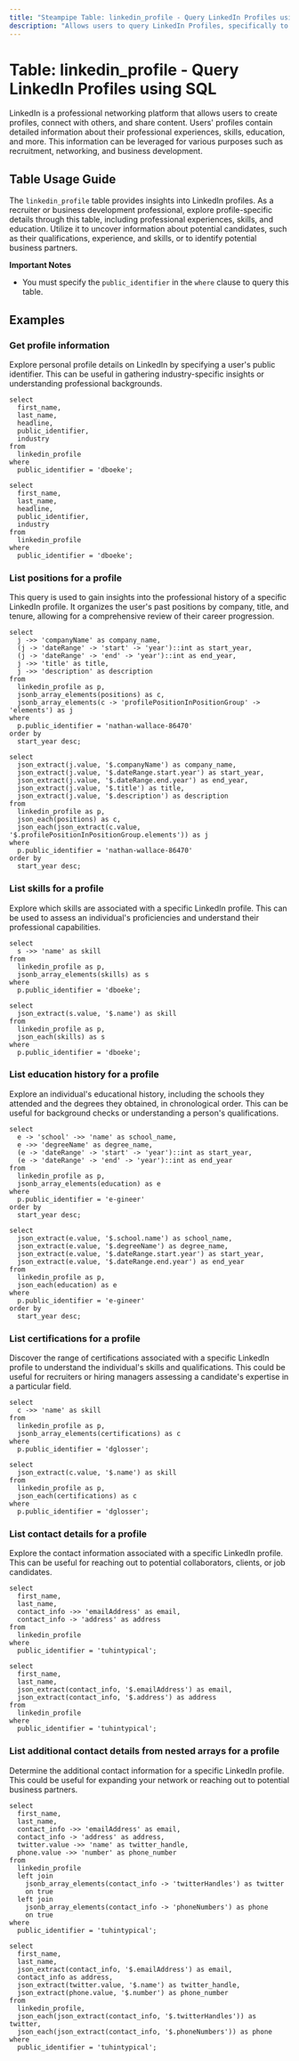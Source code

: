 ```yaml
---
title: "Steampipe Table: linkedin_profile - Query LinkedIn Profiles using SQL"
description: "Allows users to query LinkedIn Profiles, specifically to retrieve detailed information about the users' professional experiences, skills, education, and more."
---
```


# Table: linkedin_profile - Query LinkedIn Profiles using SQL

LinkedIn is a professional networking platform that allows users to create profiles, connect with others, and share content. Users' profiles contain detailed information about their professional experiences, skills, education, and more. This information can be leveraged for various purposes such as recruitment, networking, and business development.

## Table Usage Guide

The `linkedin_profile` table provides insights into LinkedIn profiles. As a recruiter or business development professional, explore profile-specific details through this table, including professional experiences, skills, and education. Utilize it to uncover information about potential candidates, such as their qualifications, experience, and skills, or to identify potential business partners.

**Important Notes**
- You must specify the `public_identifier` in the `where` clause to query this table.

## Examples

### Get profile information
Explore personal profile details on LinkedIn by specifying a user's public identifier. This can be useful in gathering industry-specific insights or understanding professional backgrounds.

```sql+postgres
select
  first_name,
  last_name,
  headline,
  public_identifier,
  industry
from
  linkedin_profile
where
  public_identifier = 'dboeke';
```

```sql+sqlite
select
  first_name,
  last_name,
  headline,
  public_identifier,
  industry
from
  linkedin_profile
where
  public_identifier = 'dboeke';
```

### List positions for a profile
This query is used to gain insights into the professional history of a specific LinkedIn profile. It organizes the user's past positions by company, title, and tenure, allowing for a comprehensive review of their career progression.

```sql+postgres
select
  j ->> 'companyName' as company_name,
  (j -> 'dateRange' -> 'start' -> 'year')::int as start_year,
  (j -> 'dateRange' -> 'end' -> 'year')::int as end_year,
  j ->> 'title' as title,
  j ->> 'description' as description
from
  linkedin_profile as p,
  jsonb_array_elements(positions) as c,
  jsonb_array_elements(c -> 'profilePositionInPositionGroup' -> 'elements') as j
where
  p.public_identifier = 'nathan-wallace-86470'
order by
  start_year desc;
```

```sql+sqlite
select
  json_extract(j.value, '$.companyName') as company_name,
  json_extract(j.value, '$.dateRange.start.year') as start_year,
  json_extract(j.value, '$.dateRange.end.year') as end_year,
  json_extract(j.value, '$.title') as title,
  json_extract(j.value, '$.description') as description
from
  linkedin_profile as p,
  json_each(positions) as c,
  json_each(json_extract(c.value, '$.profilePositionInPositionGroup.elements')) as j
where
  p.public_identifier = 'nathan-wallace-86470'
order by
  start_year desc;
```

### List skills for a profile
Explore which skills are associated with a specific LinkedIn profile. This can be used to assess an individual's proficiencies and understand their professional capabilities.

```sql+postgres
select
  s ->> 'name' as skill
from
  linkedin_profile as p,
  jsonb_array_elements(skills) as s
where
  p.public_identifier = 'dboeke';
```

```sql+sqlite
select
  json_extract(s.value, '$.name') as skill
from
  linkedin_profile as p,
  json_each(skills) as s
where
  p.public_identifier = 'dboeke';
```

### List education history for a profile
Explore an individual's educational history, including the schools they attended and the degrees they obtained, in chronological order. This can be useful for background checks or understanding a person's qualifications.

```sql+postgres
select
  e -> 'school' ->> 'name' as school_name,
  e ->> 'degreeName' as degree_name,
  (e -> 'dateRange' -> 'start' -> 'year')::int as start_year,
  (e -> 'dateRange' -> 'end' -> 'year')::int as end_year
from
  linkedin_profile as p,
  jsonb_array_elements(education) as e
where
  p.public_identifier = 'e-gineer'
order by
  start_year desc;
```

```sql+sqlite
select
  json_extract(e.value, '$.school.name') as school_name,
  json_extract(e.value, '$.degreeName') as degree_name,
  json_extract(e.value, '$.dateRange.start.year') as start_year,
  json_extract(e.value, '$.dateRange.end.year') as end_year
from
  linkedin_profile as p,
  json_each(education) as e
where
  p.public_identifier = 'e-gineer'
order by
  start_year desc;
```

### List certifications for a profile
Discover the range of certifications associated with a specific LinkedIn profile to understand the individual's skills and qualifications. This could be useful for recruiters or hiring managers assessing a candidate's expertise in a particular field.

```sql+postgres
select
  c ->> 'name' as skill
from
  linkedin_profile as p,
  jsonb_array_elements(certifications) as c
where
  p.public_identifier = 'dglosser';
```

```sql+sqlite
select
  json_extract(c.value, '$.name') as skill
from
  linkedin_profile as p,
  json_each(certifications) as c
where
  p.public_identifier = 'dglosser';
```

### List contact details for a profile
Explore the contact information associated with a specific LinkedIn profile. This can be useful for reaching out to potential collaborators, clients, or job candidates.

```sql+postgres
select
  first_name,
  last_name,
  contact_info ->> 'emailAddress' as email,
  contact_info -> 'address' as address
from
  linkedin_profile
where
  public_identifier = 'tuhintypical';
```

```sql+sqlite
select
  first_name,
  last_name,
  json_extract(contact_info, '$.emailAddress') as email,
  json_extract(contact_info, '$.address') as address
from
  linkedin_profile
where
  public_identifier = 'tuhintypical';
```

### List additional contact details from nested arrays for a profile
Determine the additional contact information for a specific LinkedIn profile. This could be useful for expanding your network or reaching out to potential business partners.

```sql+postgres
select
  first_name,
  last_name,
  contact_info ->> 'emailAddress' as email,
  contact_info -> 'address' as address,
  twitter.value ->> 'name' as twitter_handle,
  phone.value ->> 'number' as phone_number
from
  linkedin_profile
  left join
    jsonb_array_elements(contact_info -> 'twitterHandles') as twitter
    on true
  left join
    jsonb_array_elements(contact_info -> 'phoneNumbers') as phone
    on true
where
  public_identifier = 'tuhintypical';
```

```sql+sqlite
select
  first_name,
  last_name,
  json_extract(contact_info, '$.emailAddress') as email,
  contact_info as address,
  json_extract(twitter.value, '$.name') as twitter_handle,
  json_extract(phone.value, '$.number') as phone_number
from
  linkedin_profile,
  json_each(json_extract(contact_info, '$.twitterHandles')) as twitter,
  json_each(json_extract(contact_info, '$.phoneNumbers')) as phone
where
  public_identifier = 'tuhintypical';
```